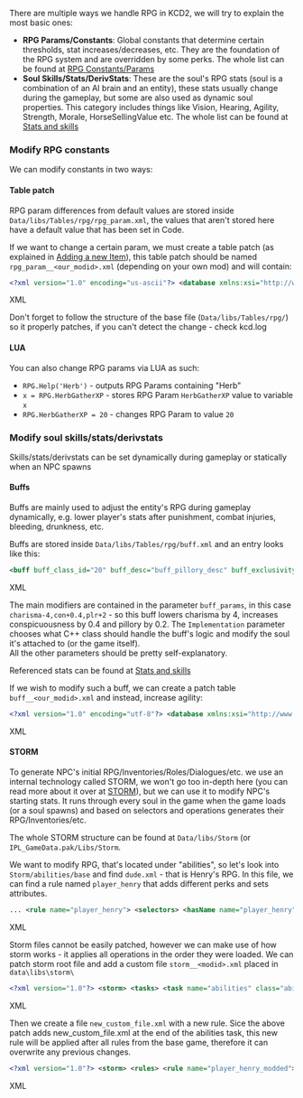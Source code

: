 There are multiple ways we handle RPG in KCD2, we will try to explain the most basic ones:

-   **RPG Params/Constants**: Global constants that determine certain thresholds, stat increases/decreases, etc. They are the foundation of the RPG system and are overridden by some perks. The whole list can be found at [RPG Constants/Params](chrome-extension://pcmpcfapbekmbjjkdalcgopdkipoggdi/articles/KM-A-20/RPG-Constants-Params "KM-A-20: RPG Constants/Params")
-   **Soul Skills/Stats/DerivStats**: These are the soul's RPG stats (soul is a combination of an AI brain and an entity), these stats usually change during the gameplay, but some are also used as dynamic soul properties. This category includes things like Vision, Hearing, Agility, Strength, Morale, HorseSellingValue etc. The whole list can be found at [Stats and skills](chrome-extension://pcmpcfapbekmbjjkdalcgopdkipoggdi/articles/KM-A-21/Stats-and-skills "KM-A-21: Stats and skills")

### Modify RPG constants

We can modify constants in two ways:

#### Table patch

RPG param differences from default values are stored inside `Data/libs/Tables/rpg/rpg_param.xml`, the values that aren't stored here have a default value that has been set in Code.

If we want to change a certain param, we must create a table patch (as explained in [Adding a new Item](chrome-extension://pcmpcfapbekmbjjkdalcgopdkipoggdi/articles/KM-A-17/Adding-a-new-Item "KM-A-17: Adding a new Item")), this table patch should be named `rpg_param__<our_modid>.xml` (depending on your own mod) and will contain:

```xml
<?xml version="1.0" encoding="us-ascii"?> <database xmlns:xsi="http://www.w3.org/2001/XMLSchema-instance" name="barbora" xsi:noNamespaceSchemaLocation="../database.xsd"> <rpg_params version="1"> <rpg_param rpg_param_key="HerbGatherXP" rpg_param_value="20" /> </rpg_params> </database>
```

XML

Don't forget to follow the structure of the base file (`Data/libs/Tables/rpg/`) so it properly patches, if you can't detect the change - check kcd.log

#### LUA

You can also change RPG params via LUA as such:

-   `RPG.Help('Herb')` - outputs RPG Params containing "Herb"
-   `x = RPG.HerbGatherXP` - stores RPG Param `HerbGatherXP` value to variable `x`
-   `RPG.HerbGatherXP = 20` - changes RPG Param to value `20`

### Modify soul skills/stats/derivstats

Skills/stats/derivstats can be set dynamically during gameplay or statically when an NPC spawns

#### Buffs

Buffs are mainly used to adjust the entity's RPG during gameplay dynamically, e.g. lower player's stats after punishment, combat injuries, bleeding, drunkness, etc.

Buffs are stored inside `Data/libs/Tables/rpg/buff.xml` and an entry looks like this:

```xml
<buff buff_class_id="20" buff_desc="buff_pillory_desc" buff_exclusivity_id="1" buff_id="1ab50a60-821b-4c19-ace3-c296d73566da" buff_lifetime_id="0" buff_name="crime_punishment_pillory_medium" buff_params="charisma-4,con+0.4,plr+2" buff_ui_name="buff_pillory" buff_ui_type_id="2" buff_ui_visibility_id="3" duration="2400" icon_id="pillory" implementation="Cpp:BasicTimed" is_persistent="true" slot_buff_ui_name="buff_pillory" />
```

XML

The main modifiers are contained in the parameter `buff_params`, in this case `charisma-4,con+0.4,plr+2` - so this buff lowers charisma by 4, increases conspicuousness by 0.4 and pillory by 0.2. The `Implementation` parameter chooses what C++ class should handle the buff's logic and modify the soul it's attached to (or the game itself).  
All the other parameters should be pretty self-explanatory.

Referenced stats can be found at [Stats and skills](chrome-extension://pcmpcfapbekmbjjkdalcgopdkipoggdi/articles/KM-A-21/Stats-and-skills "KM-A-21: Stats and skills")

If we wish to modify such a buff, we can create a patch table `buff__<our_modid>.xml` and instead, increase agility:

```xml
<?xml version="1.0" encoding="utf-8"?> <database xmlns:xsi="http://www.w3.org/2001/XMLSchema-instance" name="barbora" xsi:noNamespaceSchemaLocation="../database.xsd"> <buffs version="1"> <buff buff_class_id="20" buff_desc="buff_pillory_desc" buff_exclusivity_id="1" buff_id="1ab50a60-821b-4c19-ace3-c296d73566da" buff_lifetime_id="0" buff_name="crime_punishment_pillory_medium" buff_params="agility+10" buff_ui_name="buff_pillory" buff_ui_type_id="2" buff_ui_visibility_id="3" duration="2400" icon_id="pillory" implementation="Cpp:BasicTimed" is_persistent="true" slot_buff_ui_name="buff_pillory" /> </buffs> </database>
```

XML

#### STORM

To generate NPC's initial RPG/Inventories/Roles/Dialogues/etc. we use an internal technology called STORM, we won't go too in-depth here (you can read more about it over at [STORM](chrome-extension://pcmpcfapbekmbjjkdalcgopdkipoggdi/articles/KM-A-32/STORM "KM-A-32: STORM")), but we can use it to modify NPC's starting stats. It runs through every soul in the game when the game loads (or a soul spawns) and based on selectors and operations generates their RPG/Inventories/etc.

The whole STORM structure can be found at `Data/libs/Storm` (or `IPL_GameData.pak/Libs/Storm`.

We want to modify RPG, that's located under "abilities", so let's look into `Storm/abilities/base` and find `dude.xml` - that is Henry's RPG. In this file, we can find a rule named `player_henry` that adds different perks and sets attributes.

```xml
... <rule name="player_henry"> <selectors> <hasName name="player_henry"/> </selectors> <operations> ... <setAttribute stat="agility" value="5" /> ... </operations> </rule> ...
```

XML

Storm files cannot be easily patched, however we can make use of how storm works - it applies all operations in the order they were loaded. We can patch storm root file and add a custom file `storm__<modid>.xml` placed in `data\libs\storm\`

```xml
<?xml version="1.0"?> <storm> <tasks> <task name="abilities" class="abilities"> <source path="new_custom_file.xml" /> </task> </tasks> </storm>
```

XML

Then we create a file `new_custom_file.xml` with a new rule. Sice the above patch adds new\_custom\_file.xml at the end of the abilities task, this new rule will be applied after all rules from the base game, therefore it can overwrite any previous changes.

```xml
<?xml version="1.0"?> <storm> <rules> <rule name="player_henry_modded"> <selectors> <hasName name="player_henry"/> </selectors> <operations> <setAttribute stat="strength" value="27" /> </operations> </rule> </rules> </storm>
```

XML